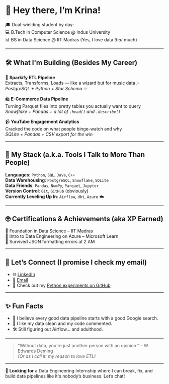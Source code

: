 # 👋 Hey there, I’m Krina!

🎓 Dual-wielding student by day:  
💻 B.Tech in Computer Science @ Indus University  
📊 BS in Data Science @ IIT Madras (Yes, I love data *that* much)

---

## 🛠️ What I'm Building (Besides My Career)

🧩 **Sparkify ETL Pipeline**  
Extracts, Transforms, Loads — like a wizard but for music data 🎶  
*PostgreSQL + Python + Star Schema ✨*

🛍️ **E-Commerce Data Pipeline**  
Turning Parquet files into pretty tables you actually want to query  
*Snowflake + Pandas + a lot of `.head()` and `.describe()`*

📹 **YouTube Engagement Analytics**  
Cracked the code on what people binge-watch and why  
*SQLite + Pandas + CSV export for the win*

---

## 🚀 My Stack (a.k.a. Tools I Talk to More Than People)

**Languages**: `Python`, `SQL`, `Java`, `C++`  
**Data Warehousing**: `PostgreSQL`, `Snowflake`, `SQLite`  
**Data Friends**: `Pandas`, `NumPy`, `Parquet`, `Jupyter`  
**Version Control**: `Git`, `GitHub` (obviously)  
**Currently Leveling Up In**: `Airflow`, `dbt`, `Azure` ☁️  

---

## 🤓 Certifications & Achievements (aka XP Earned)

🏅 Foundation in Data Science – IIT Madras  
📘 Intro to Data Engineering on Azure – Microsoft Learn  
🥷 Survived JSON formatting errors at 2 AM

---

## 📡 Let’s Connect (I promise I check my email)

- 🌐 [LinkedIn](https://www.linkedin.com/in/krinapatel08)  
- 📮 [Email](mailto:krinapatel0807@gmail.com)  
- 🐍 Check out my [Python experiments on GitHub](https://github.com/krinapatel08)

---

## ✨ Fun Facts

- 🔎 I believe every good data pipeline starts with a good Google search.
- 🧃 I like my data clean and my code commented.
- 🛠️ Still figuring out Airflow… and adulthood.

---

> “Without data, you're just another person with an opinion.” – W. Edwards Deming  
> _(Or as I call it: my reason to love ETL)_

---
🎯 **Looking for** a Data Engineering Internship where I can break, fix, and build data pipelines like it's nobody’s business. Let’s chat!
